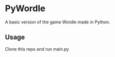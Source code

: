 # PyWordle
A basic version of the game Wordle made in Python.

## Usage
Clone this repo and run main.py
